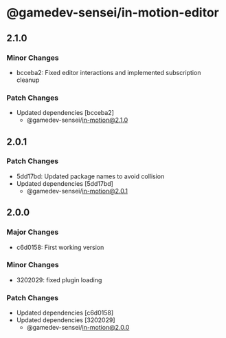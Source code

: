 # @gamedev-sensei/in-motion-editor

## 2.1.0

### Minor Changes

- bcceba2: Fixed editor interactions and implemented subscription cleanup

### Patch Changes

- Updated dependencies [bcceba2]
  - @gamedev-sensei/in-motion@2.1.0

## 2.0.1

### Patch Changes

- 5dd17bd: Updated package names to avoid collision
- Updated dependencies [5dd17bd]
  - @gamedev-sensei/in-motion@2.0.1

## 2.0.0

### Major Changes

- c6d0158: First working version

### Minor Changes

- 3202029: fixed plugin loading

### Patch Changes

- Updated dependencies [c6d0158]
- Updated dependencies [3202029]
  - @gamedev-sensei/in-motion@2.0.0
